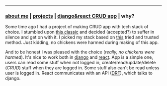 * * *
### [about me](https://abradaric.me/)   |   [projects](./projects.html) | [django&react CRUD app](./djreact.html)   |  why?

Some time ago I had a project of making CRUD app with tech stack of choice. I stumbled upon [this classic](https://hackernoon.com/how-it-feels-to-learn-javascript-in-2016-d3a717dd577f) and decided (accepted?) to suffer in silence and get on with it. I picked my stack based on [this](https://www.youtube.com/watch?v=wz-PtEJEaqY) tried and trusted method. Just kidding, no chickens were harmed during making of this app.

And to be honest I was pleased with the choice (_really, no chickens were harmed_). It's nice to work both in [django](https://www.djangoproject.com/) and [react](https://reactjs.org/). App is a simple one, users can read some stuff when not logged in, create/read/update/delete (_CRUD_) stuff when they are logged in. Some stuff also can't be read unless user is logged in. React communicates with an API ([DRF](https://www.django-rest-framework.org/)), which talks to django.
